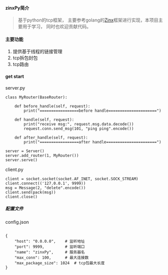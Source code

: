 #### zinxPy简介

> 基于python的tcp框架， 主要参考golang的[Zinx](https://github.com/aceld/zinx)框架进行实现，本项目主要用于学习， 同时也欢迎贡献代码。

#### 主要功能

1. 提供基于线程的链接管理
2. tcp拆包封包
3. tcp路由

#### get start

server.py
```
class MyRouter(BaseRouter):

    def before_handle(self, request):
        print("=================before handle=====================")

    def handle(self, request):
        print("receive msg:", request.msg.data.decode())
        request.conn.send_msg(101, "ping ping".encode())

    def after_handle(self, request):
        print("=================after handle======================")

server = Server()
server.add_router(1, MyRouter())
server.serve()
```

client.py
```
client = socket.socket(socket.AF_INET, socket.SOCK_STREAM)
client.connect(('127.0.0.1', 9999))
msg = Message(2, "delete".encode())
client.send(pack(msg))
client.close()
```

##### 配置文件

config.json
```

{
    "host": "0.0.0.0",    # 监听地址
    "port": 9999,         # 监听端口
    "name": "zinxPy",     # 服务器名
    "max_conn": 100,      # 最大连接数  
    "max_package_size": 1024  # tcp包最大长度
}
```
